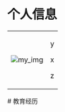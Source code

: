 # 个人信息
<html>
    <table style="margin-left: auto; margin-right: auto;">
        <tr>
            <td>
                <!--左侧内容-->
                <img src="https://orienttraveller.github.io/sfr.jpg"  alt="my_img" />
            </td>
            <td>
                <p>y</p>
                <p>x</p>
                <p>z</p>
            </td>
        </tr>
    </table>
</html>
# 教育经历
